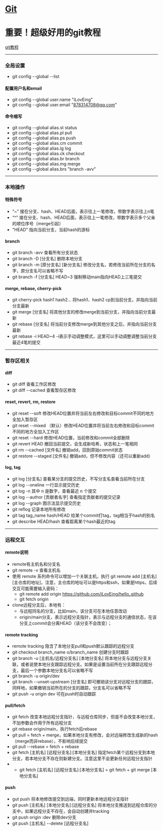 # [Git](https://github.com/iLovEing/notebook/issues/3)

# 重要！超级好用的git教程
[git教程](https://learngitbranching.js.org/?locale=zh_CN)

---

### 全局设置
- git config --global  --list

#### 配置用户名和email
- git config --global user.name "iLovEing"
- git config --global user.email "878314708@qq.com"

#### 命令缩写
- git config --global alias.st status
- git config --global alias.pl pull
- git config --global alias.ps push
- git config --global alias.cm commit
- git config --global alias.lg log
- git config --global alias.ck checkout
- git config --global alias.br branch
- git config --global alias.mg merge
- git config --global alias.brs "branch -avv"

---

### 本地操作

#### 特殊符号
- “~” 接在分支、hash、HEAD后面，表示往上一笔修改，带数字表示往上n笔
- “^” 接在分支、hash、HEAD后面，表示往上一笔修改，带数字表示多个父亲的顺位序号（merge引起）
- "HEAD" 指向当前分支，当前hash的游标

#### branch
- git branch -avv 查看所有分支状态
- git branch -D [分支名] 删除本地分支
- git branch -m [原分支名] [新分支名] 修改分支名，若修改当前所在分支的名字，原分支名可以省略不写
- git branch -f [分支名] HEAD~3 强制移动main指向HEAD上三笔提交

#### merge, rebase, cherry-pick
- git cherry-pick hash1 hash2... 将hash1、hash2 cp到当前分支，并指向当前分支最新
- git merge [分支名] 将其他分支的修改merge到当前分支，并指向当前分支最新
- git rebase [分支名] 将当前分支修改merge到其他分支之后，并指向当前分支最新
- git rebase -i HEAD~4  -i表示手动调整模式，这里可以手动调整调整当前分支最近4笔的提交

---
### 暂存区相关

#### diff
- git diff 查看工作区修改
- git diff --cached 查看暂存区修改

#### reset, revert, rm, restore
- git reset --soft 修改HEAD位置并将当前左右修改和目标commit不同的地方全加入暂存区
- git reset --mixed （默认）修改HEAD位置并将当前左右修改和目标commit不同的地方全加入工作区
- git reset --hard 修改HEAD位置，当前修改和commit全部删除
- git revert HEAD 撤回当前提交，会生成新哈希，状态和上一笔相同
- git rm --cached [文件名] 撤销add，回到原始commit状态
- git restore --staged [文件名] 撤销add，但不修改内容（还可以重新add）

#### log, tag
- git log [分支名] 查看某分支的提交历史，不写分支名查看当前所在分支
- git log --oneline 一行显示提交历史
- git log -n 其中 n 是数字，查看最近 n 个提交
- git log --author [贡献者名字] 查看指定贡献者的提交记录
- git log --graph 图示法显示提交历史
- git reflog 记录本地所有修改
- git tag tag_name hash/HEAD 给某个commit打tag，tag相当于hash的别名
- git describe HEAD/hash 查看距离某个hash最近的tag


---

### 远程交互
 
#### remote说明
- remote有主机名和分支名
- git remote -v 查看主机名
- 使用 remote 系列命令可以增加一个关联主机，执行 git remote add [主机名] [主仓库的地址]，注意，主仓库的地址可以是https和ssh，如果是https，后续交互可能需要输入密码：
  - git remote add origin https://github.com/iLovEing/hello_github
  - git fetch origin
- clone远程分支后，本地有：
  - 与远程同名的分支，比如main，该分支可在本地任意改动
  - origin/main分支，表示远程分支指针，表示与远程分支的通信状态，在该分支上commit会分离HEAD（该分支不会改变）；

#### remote tracking
- remote tracking 隐含了本地分支pull和push默认跟踪的远程分支
- git checkout branch_name o/branch_name 创建分支时跟踪
- git branch -u [主机名/远程分支名] [本地分支名] 将本地分支与远程分支关联，或者说使本地分支跟踪远程分支。如果是设置当前所在分支跟踪远程分支，最后一个参数本地分支名可以省略不写
- git branch -u origin/dev
- git branch --unset-upstream [分支名] 即可撤销该分支对远程分支的跟踪，同样地，如果撤销当前所在的分支的跟踪，分支名可以省略不写
- git push -u origin dev 可在push时自动跟踪

#### pull/fetch
- git fetch 改变本地远程分支指针，与远程仓库同步，但是不会改变本地分支，不加参数会作用于所有远程分支
- git rebase origin/main，执行fetch后rebase
- git pull = fetch + merge，如果本地分支有修改，会对远端修改生成新的hash（merge而非rebase），不影响后续提交
- git pull --rebase = fetch + rebase
- git fetch [主机名] [远程分支名]:[本地分支名] 指定fetch某个远程分支到本地分支，若本地分支不存在则新建分支。注意这里不会更新任何远程分支指针
- - git fetch [主机名] [远程分支名]:[本地分支名] = git fetch + git merge [本地分支名]

#### push
- gut push 将本地修改提交到远端，同时更新本地远程分支指针
- git push [主机名] [本地分支名]:[远程分支名]  将本地分支推送到远程仓库的分支中，如果远程分支不存在，会自动创建并tracking
- git push origin :dev 删除dev分支
- git push [主机名] --delete [远程分支名]
